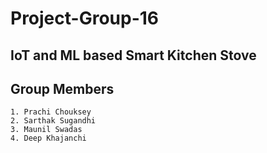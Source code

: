 # Project-Group-16

## IoT and ML based Smart Kitchen Stove

## Group Members
```
1. Prachi Chouksey
2. Sarthak Sugandhi 
3. Maunil Swadas 
4. Deep Khajanchi
```
